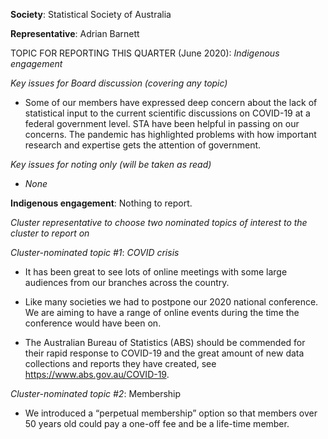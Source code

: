 **Society**: Statistical Society of Australia

**Representative**:	Adrian Barnett

TOPIC FOR REPORTING THIS QUARTER (June 2020): *Indigenous engagement*

*Key issues for Board discussion (covering any topic)*

* Some of our members have expressed deep concern about the lack of statistical input to the current scientific discussions on COVID-19 at a federal government level. STA have been helpful in passing on our concerns. The pandemic has highlighted problems with how important research and expertise gets the attention of government.

*Key issues for noting only (will be taken as read)*

* _None_

**Indigenous engagement**: Nothing to report. 

*Cluster representative to choose two nominated topics of interest to the cluster to report on*

*Cluster-nominated topic #1*: *COVID crisis*

* It has been great to see lots of online meetings with some large audiences from our branches across the country.

* Like many societies we had to postpone our 2020 national conference. We are aiming to have a range of online events during the time the conference would have been on.

* The Australian Bureau of Statistics (ABS) should be commended for their rapid response to COVID-19 and the great amount of new data collections and reports they have created, see https://www.abs.gov.au/COVID-19. 

*Cluster-nominated topic #2*: Membership

*	We introduced a “perpetual membership” option so that members over 50 years old could pay a one-off fee and be a life-time member. 
